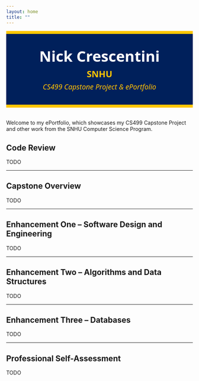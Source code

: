 ```yaml
---
layout: home
title: ""
---
```


<style>
  .banner-wrapper {
    background-color: #00205B; /* SNHU Blue */
    color: #ffffff;
    padding: 2rem;
    text-align: center;
    margin-bottom: 2rem;
    font-family: 'Segoe UI', sans-serif;
    border-top: 8px solid #FFC600;   /* SNHU Gold */
    border-bottom: 8px solid #FFC600;
  }

  .banner-wrapper h1 {
    margin: 0;
    font-size: 2.5rem;
    font-weight: 800;
  }

  .banner-wrapper h2 {
    margin: 0.3rem 0;
    font-size: 1.5rem;
    font-weight: 600;
    color: #FFC600;
  }

  .banner-wrapper h3 {
    margin: 0.2rem 0;
    font-size: 1.2rem;
    font-style: italic;
    font-weight: 400;
    color: #FFC600;
  }
</style>

<div class="banner-wrapper">
  <h1>Nick Crescentini</h1>
  <h2>SNHU</h2>
  <h3>CS499 Capstone Project &amp; ePortfolio</h3>
</div>


Welcome to my ePortfolio, which showcases my CS499 Capstone Project and other work from the SNHU Computer Science Program.


## Code Review

TODO

<!-- Link to code review coming soon -->

---

## Capstone Overview

TODO

<!-- Link to capstone project repo coming soon -->

---

## Enhancement One – Software Design and Engineering

TODO

<!-- Link to enhancement one coming soon -->

---

## Enhancement Two – Algorithms and Data Structures

TODO

<!-- Link to enhancement two coming soon -->

---

## Enhancement Three – Databases

TODO

<!-- Link to enhancement three coming soon -->

---

## Professional Self-Assessment

TODO

<!-- Link to self-assessment coming soon -->
